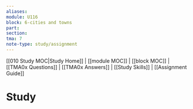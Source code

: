 ```yaml
---
aliases:
module: U116
block: 6-cities and towns
part: 
section:
tma: 7
note-type: study/assignment
---
```


[[010 Study MOC|Study Home]] | [[module MOC]] | [[block MOC]] | [[TMA0x Questions]] | [[TMA0x Answers]] | [[Study Skills]] | [[Assignment Guide]]

# Study